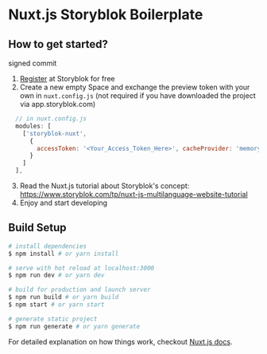 # Nuxt.js Storyblok Boilerplate

## How to get started?
 signed commit
1. [Register](https://app.storyblok.com/#!/signup) at Storyblok for free
2. Create a new empty Space and exchange the preview token with your own in ```nuxt.config.js``` (not required if you have downloaded the project via app.storyblok.com)

```js
  // in nuxt.config.js
  modules: [
    ['storyblok-nuxt', 
      { 
        accessToken: '<Your_Access_Token_Here>', cacheProvider: 'memory'
      }
    ]
  ],
```

3. Read the Nuxt.js tutorial about Storyblok's concept: https://www.storyblok.com/tp/nuxt-js-multilanguage-website-tutorial
4. Enjoy and start developing

## Build Setup

``` bash
# install dependencies
$ npm install # or yarn install

# serve with hot reload at localhost:3000
$ npm run dev # or yarn dev

# build for production and launch server
$ npm run build # or yarn build
$ npm start # or yarn start

# generate static project
$ npm run generate # or yarn generate
```

For detailed explanation on how things work, checkout [Nuxt.js docs](https://nuxtjs.org).
